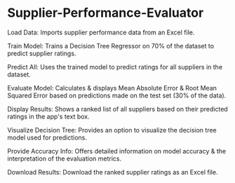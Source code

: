 # Supplier-Performance-Evaluator

Load Data: Imports supplier performance data from an Excel file.

Train Model: Trains a Decision Tree Regressor on 70% of the dataset to predict supplier ratings.

Predict All: Uses the trained model to predict ratings for all suppliers in the dataset.

Evaluate Model: Calculates & displays Mean Absolute Error & Root Mean Squared Error based on predictions made on the test set (30% of the data).

Display Results: Shows a ranked list of all suppliers based on their predicted ratings in the app's text box.

Visualize Decision Tree: Provides an option to visualize the decision tree model used for predictions.

Provide Accuracy Info: Offers detailed information on model accuracy & the interpretation of the evaluation metrics.

Download Results: Download the ranked supplier ratings as an Excel file.
